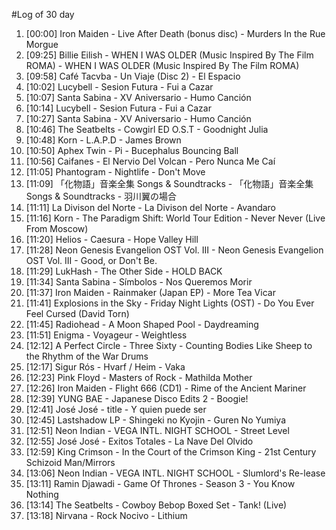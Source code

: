 #Log of 30 day

1. [00:00] Iron Maiden - Live After Death (bonus disc) - Murders In the Rue Morgue
1. [09:25] Billie Eilish - WHEN I WAS OLDER (Music Inspired By The Film ROMA) - WHEN I WAS OLDER (Music Inspired By The Film ROMA)
1. [09:58] Café Tacvba - Un Viaje (Disc 2) - El Espacio
1. [10:02] Lucybell - Sesion Futura - Fui a Cazar
1. [10:07] Santa Sabina - XV Aniversario - Humo Canción
1. [10:14] Lucybell - Sesion Futura - Fui a Cazar
1. [10:27] Santa Sabina - XV Aniversario - Humo Canción
1. [10:46] The Seatbelts - Cowgirl ED O.S.T - Goodnight Julia
1. [10:48] Korn - L.A.P.D - James Brown
1. [10:50] Aphex Twin - Pi - Bucephalus Bouncing Ball
1. [10:56] Caifanes - El Nervio Del Volcan - Pero Nunca Me Caí
1. [11:05] Phantogram - Nightlife - Don't Move
1. [11:09] 「化物語」音楽全集 Songs & Soundtracks - 「化物語」音楽全集 Songs & Soundtracks - 羽川翼の場合
1. [11:11] La Divison del Norte - La Divison del Norte - Avandaro
1. [11:16] Korn - The Paradigm Shift: World Tour Edition - Never Never (Live From Moscow)
1. [11:20] Helios - Caesura - Hope Valley Hill
1. [11:28] Neon Genesis Evangelion OST Vol. III - Neon Genesis Evangelion OST Vol. III - Good, or Don't Be.
1. [11:29] LukHash - The Other Side - HOLD BACK
1. [11:34] Santa Sabina - Símbolos - Nos Queremos Morir
1. [11:37] Iron Maiden - Rainmaker (Japan EP) - More Tea Vicar
1. [11:41] Explosions in the Sky - Friday Night Lights (OST) - Do You Ever Feel Cursed  (David Torn)
1. [11:45] Radiohead - A Moon Shaped Pool - Daydreaming
1. [11:51] Enigma - Voyageur - Weightless
1. [12:12] A Perfect Circle - Three Sixty - Counting Bodies Like Sheep to the Rhythm of the War Drums
1. [12:17] Sigur Rós - Hvarf / Heim - Vaka
1. [12:23] Pink Floyd - Masters of Rock - Mathilda Mother
1. [12:26] Iron Maiden - Flight 666 (CD1) - Rime of the Ancient Mariner
1. [12:39] YUNG BAE - Japanese Disco Edits 2 - Boogie!
1. [12:41] José José - title - Y quien puede ser
1. [12:45] Lastshadow LP - Shingeki no Kyojin - Guren No Yumiya
1. [12:51] Neon Indian - VEGA INTL. NIGHT SCHOOL - Street Level
1. [12:55] José José - Exitos Totales - La Nave Del Olvido
1. [12:59] King Crimson - In the Court of the Crimson King - 21st Century Schizoid Man/Mirrors
1. [13:06] Neon Indian - VEGA INTL. NIGHT SCHOOL - Slumlord's Re-lease
1. [13:11] Ramin Djawadi - Game Of Thrones - Season 3 - You Know Nothing
1. [13:14] The Seatbelts - Cowboy Bebop Boxed Set - Tank! (Live)
1. [13:18] Nirvana - Rock Nocivo - Lithium
